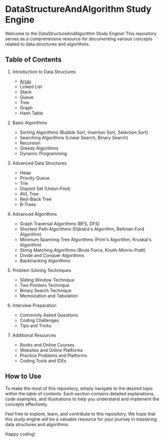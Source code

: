# DataStructureAndAlgorithm Study Engine

Welcome to the DataStructureAndAlgorithm Study Engine! This repository serves as a comprehensive resource for documenting various concepts related to data structures and algorithms.

## Table of Contents

1. Introduction to Data Structures
   - [Array](https://github.com/pushkarkumarlal/DataStructureAndAlgorithm-Study-Engine/tree/main/Array)
   - Linked List
   - Stack
   - Queue
   - Tree
   - Graph
   - Hash Table

2. Basic Algorithms
   - Sorting Algorithms (Bubble Sort, Insertion Sort, Selection Sort)
   - Searching Algorithms (Linear Search, Binary Search)
   - Recursion
   - Greedy Algorithms
   - Dynamic Programming

3. Advanced Data Structures
   - Heap
   - Priority Queue
   - Trie
   - Disjoint Set (Union-Find)
   - AVL Tree
   - Red-Black Tree
   - B-Trees

4. Advanced Algorithms
   - Graph Traversal Algorithms (BFS, DFS)
   - Shortest Path Algorithms (Dijkstra's Algorithm, Bellman-Ford Algorithm)
   - Minimum Spanning Tree Algorithms (Prim's Algorithm, Kruskal's Algorithm)
   - String Matching Algorithms (Brute Force, Knuth-Morris-Pratt)
   - Divide and Conquer Algorithms
   - Backtracking Algorithms

5. Problem Solving Techniques
   - Sliding Window Technique
   - Two Pointers Technique
   - Binary Search Technique
   - Memoization and Tabulation

6. Interview Preparation
   - Commonly Asked Questions
   - Coding Challenges
   - Tips and Tricks

7. Additional Resources
   - Books and Online Courses
   - Websites and Online Platforms
   - Practice Problems and Platforms
   - Coding Tools and IDEs

## How to Use

To make the most of this repository, simply navigate to the desired topic within the table of contents. Each section contains detailed explanations, code examples, and illustrations to help you understand and implement the concepts effectively.

Feel free to explore, learn, and contribute to this repository. We hope that this study engine will be a valuable resource for your journey in mastering data structures and algorithms.

Happy coding!
